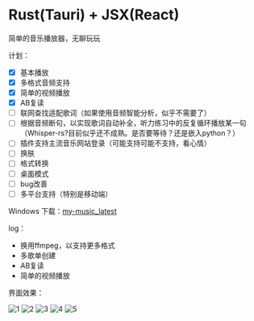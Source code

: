# Rust(Tauri) + JSX(React)

简单的音乐播放器，无聊玩玩

计划：
- [x] 基本播放
- [x] 多格式音频支持
- [x] 简单的视频播放
- [x] AB复读
- [ ] 联网查找适配歌词（如果使用音频智能分析，似乎不需要了）
- [ ] 根据音频断句，以实现歌词自动补全，听力练习中的反复循环播放某一句（Whisper-rs?目前似乎还不成熟。是否要等待？还是嵌入python？）
- [ ] 插件支持主流音乐网站登录（可能支持可能不支持，看心情）
- [ ] 换肤
- [ ] 格式转换
- [ ] 桌面模式
- [ ] bug改善
- [ ] 多平台支持（特别是移动端）

Windows 下载：[my-music_latest](https://github.com/hellolio/my_music/releases)

log：
- 换用ffmpeg，以支持更多格式
- 多歌单创建
- AB复读
- 简单的视频播放


界面效果：

![1](markdown/mobile1.png)
![2](markdown/mobile2.png)
![3](markdown/mobile3.png)
![4](markdown/pc1.png)
![5](markdown/pc2.png)